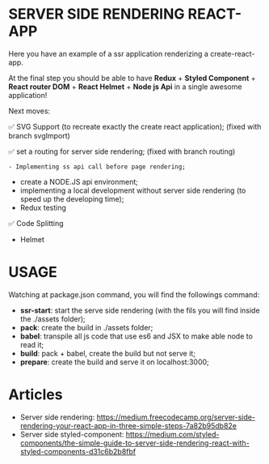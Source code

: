 # SERVER SIDE RENDERING REACT-APP
Here you have an example of a ssr application renderizing a create-react-app.

At the final step you should be able to have **Redux** + **Styled Component** + **React router DOM** + **React Helmet** + **Node js Api** in a single awesome application!

Next moves: 
 
 ✅ SVG Support (to recreate exactly the create react application); (fixed with branch svgImport)
 
 ✅ set a routing for server side rendering; (fixed with branch routing)
    
    - Implementing ss api call before page rendering;
 - create a NODE.JS api environment;
 - implementing a local development without server side rendering (to speed up the developing time);
 - Redux testing

 ✅ Code Splitting

 - Helmet

 # USAGE
 Watching at package.json command, you will find the followings command:
  - **ssr-start**: start the serve side rendering (with the fils you will find inside the ./assets folder);
  - **pack**: create the build in ./assets folder;
  - **babel**: transpile all js code that use es6 and JSX to make able node to read it;
  - **build**: pack + babel, create the build but not serve it;
  - **prepare**: create the build and serve it on localhost:3000;

# Articles
- Server side rendering: https://medium.freecodecamp.org/server-side-rendering-your-react-app-in-three-simple-steps-7a82b95db82e
- Server side styled-component: https://medium.com/styled-components/the-simple-guide-to-server-side-rendering-react-with-styled-components-d31c6b2b8fbf
